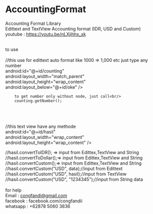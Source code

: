 # AccountingFormat
Accounting Format Library<br/>
Edittext and TextView Accounting format (IDR, USD and Custom) <br/>
youtube : https://youtu.be/nLXjihhx_sk
<br/>

<br/>
to use <br/>
<br/>
//this use for edittext auto format like 1000 => 1,000 etc just type any number<br/>
  <com.congfandi.lib.EditTextRupiah<br/>
        android:id="@+id/counting"<br/>
        android:layout_width="match_parent"<br/>
        android:layout_height="wrap_content"<br/>
        android:layout_below="@+id/oke" /><br/>
        
        to get number only without node, just call<br/>
        counting.getNumber();
        
<br/>
<br/>
<br/>
//this text view have any methode<br/>
   <com.congfandi.lib.TextViewRupiah<br/>
        android:id="@+id/hasil"<br/>
        android:layout_width="wrap_content"<br/>
        android:layout_height="wrap_content" /><br/>
        
//hasil.convertToIDR(); => input from Edittex,TextView and String<br/>
//hasil.convertToDollar();=> input from Edittex,TextView and String<br/>
//hasil.convertCustom();=> input from Edittex,TextView and String<br/>
//hasil.convertCustom("USD", data);//input from Edittext<br/>
//hasil.convertCustom("USD", hasil);//input from TextView<br/>
//hasil.convertCustom("USD", "1234345");//input from String data<br/>
<br/>
for help<br/>
Email : congfandi@gmail.com<br/>
facebook : facebook.com/congfandii<br/>
whatsapp : +62878 5060 3836<br/>
